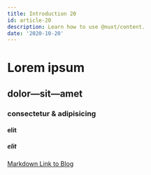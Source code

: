 ```yaml
---
title: Introduction 20
id: article-20
description: Learn how to use @nuxt/content.
date: '2020-10-20'
---
```


# Lorem ipsum
## dolor—sit—amet
### consectetur &amp; adipisicing
#### elit
##### elit

[Markdown Link to Blog](/articles)